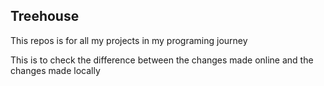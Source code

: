 ## Treehouse

This repos is for all my projects in my programing journey

This is to check the difference between the changes made online and the changes made locally